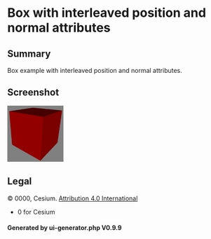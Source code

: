 # Box with interleaved position and normal attributes

## Summary

Box example with interleaved position and normal attributes.

## Screenshot

![screenshot](screenshot/screenshot.png)

## Legal

&copy; 0000, Cesium. [Attribution 4.0 International]()

 - 0 for Cesium

#### Generated by ui-generator.php V0.9.9